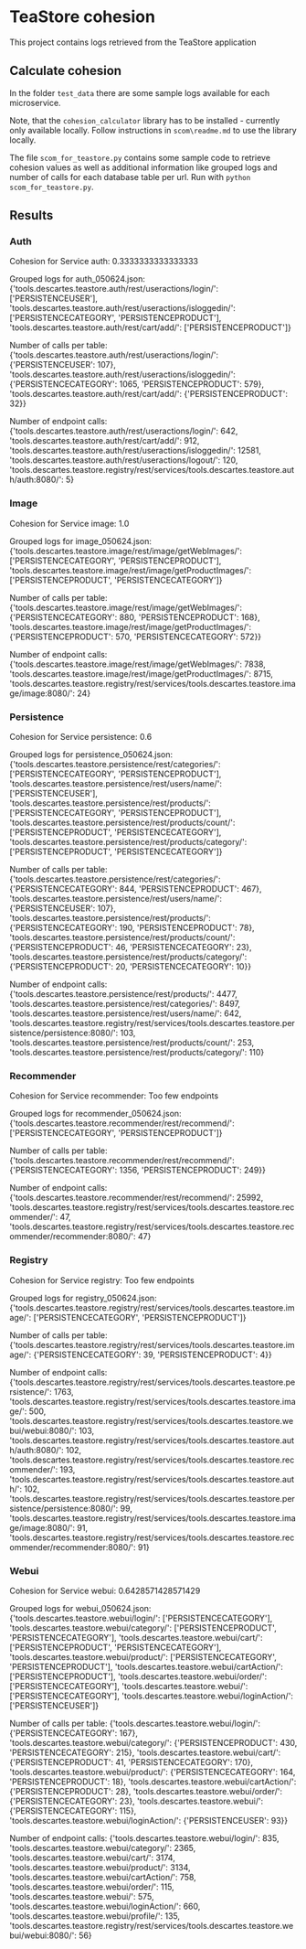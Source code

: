 # TeaStore cohesion

This project contains logs retrieved from the TeaStore application

## Calculate cohesion

In the folder `test_data` there are some sample logs available for each microservice.

Note, that the `cohesion_calculator` library has to be installed - currently only available locally. Follow instructions in `scom\readme.md` to use the library locally.

The file `scom_for_teastore.py` contains some sample code to retrieve cohesion values as well as additional information like grouped logs and number of calls for each database table per url. Run with `python scom_for_teastore.py`.

## Results

### Auth

Cohesion for Service auth: 0.3333333333333333

Grouped logs for auth_050624.json: {'tools.descartes.teastore.auth/rest/useractions/login/': ['PERSISTENCEUSER'], 'tools.descartes.teastore.auth/rest/useractions/isloggedin/': ['PERSISTENCECATEGORY', 'PERSISTENCEPRODUCT'], 'tools.descartes.teastore.auth/rest/cart/add/': ['PERSISTENCEPRODUCT']}

Number of calls per table: {'tools.descartes.teastore.auth/rest/useractions/login/': {'PERSISTENCEUSER': 107}, 'tools.descartes.teastore.auth/rest/useractions/isloggedin/': {'PERSISTENCECATEGORY': 1065, 'PERSISTENCEPRODUCT': 579}, 'tools.descartes.teastore.auth/rest/cart/add/': {'PERSISTENCEPRODUCT': 32}}

Number of endpoint calls: {'tools.descartes.teastore.auth/rest/useractions/login/': 642, 'tools.descartes.teastore.auth/rest/cart/add/': 912, 'tools.descartes.teastore.auth/rest/useractions/isloggedin/': 12581, 'tools.descartes.teastore.auth/rest/useractions/logout/': 120, 'tools.descartes.teastore.registry/rest/services/tools.descartes.teastore.auth/auth:8080/': 5}

### Image

Cohesion for Service image: 1.0

Grouped logs for image_050624.json: {'tools.descartes.teastore.image/rest/image/getWebImages/': ['PERSISTENCECATEGORY', 'PERSISTENCEPRODUCT'], 'tools.descartes.teastore.image/rest/image/getProductImages/': ['PERSISTENCEPRODUCT', 'PERSISTENCECATEGORY']}

Number of calls per table: {'tools.descartes.teastore.image/rest/image/getWebImages/': {'PERSISTENCECATEGORY': 880, 'PERSISTENCEPRODUCT': 168}, 'tools.descartes.teastore.image/rest/image/getProductImages/': {'PERSISTENCEPRODUCT': 570, 'PERSISTENCECATEGORY': 572}}

Number of endpoint calls: {'tools.descartes.teastore.image/rest/image/getWebImages/': 7838, 'tools.descartes.teastore.image/rest/image/getProductImages/': 8715, 'tools.descartes.teastore.registry/rest/services/tools.descartes.teastore.image/image:8080/': 24}

### Persistence

Cohesion for Service persistence: 0.6

Grouped logs for persistence_050624.json: {'tools.descartes.teastore.persistence/rest/categories/': ['PERSISTENCECATEGORY', 'PERSISTENCEPRODUCT'], 'tools.descartes.teastore.persistence/rest/users/name/': ['PERSISTENCEUSER'], 'tools.descartes.teastore.persistence/rest/products/': ['PERSISTENCECATEGORY', 'PERSISTENCEPRODUCT'], 'tools.descartes.teastore.persistence/rest/products/count/': ['PERSISTENCEPRODUCT', 'PERSISTENCECATEGORY'], 'tools.descartes.teastore.persistence/rest/products/category/': ['PERSISTENCEPRODUCT', 'PERSISTENCECATEGORY']}

Number of calls per table: {'tools.descartes.teastore.persistence/rest/categories/': {'PERSISTENCECATEGORY': 844, 'PERSISTENCEPRODUCT': 467}, 'tools.descartes.teastore.persistence/rest/users/name/': {'PERSISTENCEUSER': 107}, 'tools.descartes.teastore.persistence/rest/products/': {'PERSISTENCECATEGORY': 190, 'PERSISTENCEPRODUCT': 78}, 'tools.descartes.teastore.persistence/rest/products/count/': {'PERSISTENCEPRODUCT': 46, 'PERSISTENCECATEGORY': 23}, 'tools.descartes.teastore.persistence/rest/products/category/': {'PERSISTENCEPRODUCT': 20, 'PERSISTENCECATEGORY': 10}}

Number of endpoint calls: {'tools.descartes.teastore.persistence/rest/products/': 4477, 'tools.descartes.teastore.persistence/rest/categories/': 8497, 'tools.descartes.teastore.persistence/rest/users/name/': 642, 'tools.descartes.teastore.registry/rest/services/tools.descartes.teastore.persistence/persistence:8080/': 103, 'tools.descartes.teastore.persistence/rest/products/count/': 253, 'tools.descartes.teastore.persistence/rest/products/category/': 110}

### Recommender

Cohesion for Service recommender: Too few endpoints

Grouped logs for recommender_050624.json: {'tools.descartes.teastore.recommender/rest/recommend/': ['PERSISTENCECATEGORY', 'PERSISTENCEPRODUCT']}

Number of calls per table: {'tools.descartes.teastore.recommender/rest/recommend/': {'PERSISTENCECATEGORY': 1356, 'PERSISTENCEPRODUCT': 249}}

Number of endpoint calls: {'tools.descartes.teastore.recommender/rest/recommend/': 25992, 'tools.descartes.teastore.registry/rest/services/tools.descartes.teastore.recommender/': 47, 'tools.descartes.teastore.registry/rest/services/tools.descartes.teastore.recommender/recommender:8080/': 47}

### Registry

Cohesion for Service registry: Too few endpoints

Grouped logs for registry_050624.json: {'tools.descartes.teastore.registry/rest/services/tools.descartes.teastore.image/': ['PERSISTENCECATEGORY', 'PERSISTENCEPRODUCT']}

Number of calls per table: {'tools.descartes.teastore.registry/rest/services/tools.descartes.teastore.image/': {'PERSISTENCECATEGORY': 39, 'PERSISTENCEPRODUCT': 4}}

Number of endpoint calls: {'tools.descartes.teastore.registry/rest/services/tools.descartes.teastore.persistence/': 1763, 'tools.descartes.teastore.registry/rest/services/tools.descartes.teastore.image/': 500, 'tools.descartes.teastore.registry/rest/services/tools.descartes.teastore.webui/webui:8080/': 103, 'tools.descartes.teastore.registry/rest/services/tools.descartes.teastore.auth/auth:8080/': 102, 'tools.descartes.teastore.registry/rest/services/tools.descartes.teastore.recommender/': 193, 'tools.descartes.teastore.registry/rest/services/tools.descartes.teastore.auth/': 102, 'tools.descartes.teastore.registry/rest/services/tools.descartes.teastore.persistence/persistence:8080/': 99, 'tools.descartes.teastore.registry/rest/services/tools.descartes.teastore.image/image:8080/': 91, 'tools.descartes.teastore.registry/rest/services/tools.descartes.teastore.recommender/recommender:8080/': 91}

### Webui

Cohesion for Service webui: 0.6428571428571429

Grouped logs for webui_050624.json: {'tools.descartes.teastore.webui/login/': ['PERSISTENCECATEGORY'], 'tools.descartes.teastore.webui/category/': ['PERSISTENCEPRODUCT', 'PERSISTENCECATEGORY'], 'tools.descartes.teastore.webui/cart/': ['PERSISTENCEPRODUCT', 'PERSISTENCECATEGORY'], 'tools.descartes.teastore.webui/product/': ['PERSISTENCECATEGORY', 'PERSISTENCEPRODUCT'], 'tools.descartes.teastore.webui/cartAction/': ['PERSISTENCEPRODUCT'], 'tools.descartes.teastore.webui/order/': ['PERSISTENCECATEGORY'], 'tools.descartes.teastore.webui/': ['PERSISTENCECATEGORY'], 'tools.descartes.teastore.webui/loginAction/': ['PERSISTENCEUSER']}

Number of calls per table: {'tools.descartes.teastore.webui/login/': {'PERSISTENCECATEGORY': 167}, 'tools.descartes.teastore.webui/category/': {'PERSISTENCEPRODUCT': 430, 'PERSISTENCECATEGORY': 215}, 'tools.descartes.teastore.webui/cart/': {'PERSISTENCEPRODUCT': 41, 'PERSISTENCECATEGORY': 170}, 'tools.descartes.teastore.webui/product/': {'PERSISTENCECATEGORY': 164, 'PERSISTENCEPRODUCT': 18}, 'tools.descartes.teastore.webui/cartAction/': {'PERSISTENCEPRODUCT': 28}, 'tools.descartes.teastore.webui/order/': {'PERSISTENCECATEGORY': 23}, 'tools.descartes.teastore.webui/': {'PERSISTENCECATEGORY': 115}, 'tools.descartes.teastore.webui/loginAction/': {'PERSISTENCEUSER': 93}}

Number of endpoint calls: {'tools.descartes.teastore.webui/login/': 835, 'tools.descartes.teastore.webui/category/': 2365, 'tools.descartes.teastore.webui/cart/': 3174, 'tools.descartes.teastore.webui/product/': 3134, 'tools.descartes.teastore.webui/cartAction/': 758, 'tools.descartes.teastore.webui/order/': 115, 'tools.descartes.teastore.webui/': 575, 'tools.descartes.teastore.webui/loginAction/': 660, 'tools.descartes.teastore.webui/profile/': 135, 'tools.descartes.teastore.registry/rest/services/tools.descartes.teastore.webui/webui:8080/': 56}

